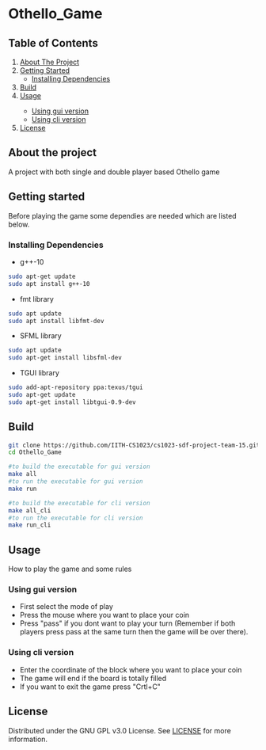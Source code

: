 # Othello_Game

## Table of Contents
  <ol>
    <li>
      <a href="#about-the-project">About The Project</a>
    </li>
    <li>
      <a href="#getting-started">Getting Started</a>
      <ul>
        <li><a href="#installing-dependencies">Installing Dependencies</a></li>
      </ul>
    </li>
    <li><a href="#build">Build</a></li>
    <li>
      <a href="#usage">Usage</a></li>
      <ul>
        <li><a href="#using-gui-version">Using gui version</a></li>
        <li><a href="#using-cli-version">Using cli version</a></li>
      </ul>
    <li><a href="#license">License</a></li>
  </ol>

 
<!-- ABOUT THE PROJECT -->
## About the project
A project with both single and double player based Othello game

## Getting started
Before playing the game some dependies are needed which are listed below.

### Installing Dependencies
- g++-10
```sh
sudo apt-get update
sudo apt install g++-10
```
- fmt library
```sh
sudo apt update
sudo apt install libfmt-dev
```
- SFML library
```sh
sudo apt update
sudo apt-get install libsfml-dev
```

- TGUI library
```sh
sudo add-apt-repository ppa:texus/tgui
sudo apt-get update
sudo apt-get install libtgui-0.9-dev
```

## Build
```sh
git clone https://github.com/IITH-CS1023/cs1023-sdf-project-team-15.git Othello_Game
cd Othello_Game

#to build the executable for gui version
make all
#to run the executable for gui version
make run

#to build the executable for cli version
make all_cli
#to run the executable for cli version
make run_cli
```
## Usage
How to play the game and some rules

### Using gui version

- First select the mode of play
- Press the mouse where you want to place your coin
- Press "pass" if you dont want to play your turn (Remember if both players press pass at the same turn then the game will be over there).

### Using cli version

- Enter the coordinate of the block where you want to place your coin
- The game will end if the board is totally filled
- If you want to exit the game press "Crtl+C"


## License
Distributed under the GNU GPL v3.0 License. See [LICENSE](LICENSE) for more information.

<!-- [![Work in Repl.it](https://classroom.github.com/assets/work-in-replit-14baed9a392b3a25080506f3b7b6d57f295ec2978f6f33ec97e36a161684cbe9.svg)](https://classroom.github.com/online_ide?assignment_repo_id=402094&assignment_repo_type=GroupAssignmentRepo)
 -->
